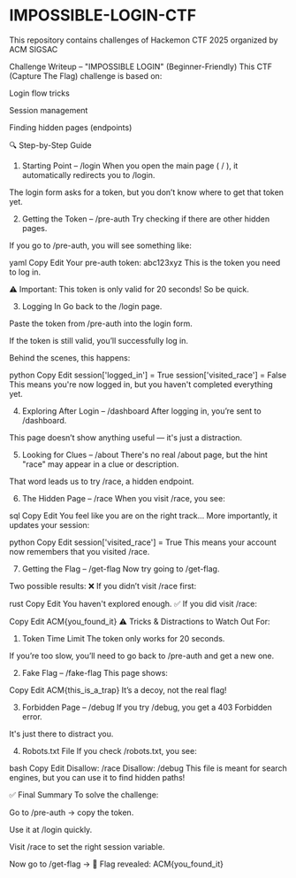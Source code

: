 # IMPOSSIBLE-LOGIN-CTF
This repository contains challenges of Hackemon CTF 2025 organized by ACM SIGSAC

 Challenge Writeup – "IMPOSSIBLE LOGIN" (Beginner-Friendly)
This CTF (Capture The Flag) challenge is based on:

Login flow tricks

Session management

Finding hidden pages (endpoints)

🔍 Step-by-Step Guide
1. Starting Point – /login
When you open the main page ( / ), it automatically redirects you to /login.

The login form asks for a token, but you don’t know where to get that token yet.

2. Getting the Token – /pre-auth
Try checking if there are other hidden pages.

If you go to /pre-auth, you will see something like:

yaml
Copy
Edit
Your pre-auth token: abc123xyz
This is the token you need to log in.

⚠️ Important: This token is only valid for 20 seconds! So be quick.

3. Logging In
Go back to the /login page.

Paste the token from /pre-auth into the login form.

If the token is still valid, you’ll successfully log in.

Behind the scenes, this happens:

python
Copy
Edit
session['logged_in'] = True
session['visited_race'] = False
This means you're now logged in, but you haven't completed everything yet.

4. Exploring After Login – /dashboard
After logging in, you’re sent to /dashboard.

This page doesn’t show anything useful — it's just a distraction.

5. Looking for Clues – /about
There's no real /about page, but the hint "race" may appear in a clue or description.

That word leads us to try /race, a hidden endpoint.

6. The Hidden Page – /race
When you visit /race, you see:

sql
Copy
Edit
You feel like you are on the right track...
More importantly, it updates your session:

python
Copy
Edit
session['visited_race'] = True
This means your account now remembers that you visited /race.

7. Getting the Flag – /get-flag
Now try going to /get-flag.

Two possible results:
❌ If you didn’t visit /race first:

rust
Copy
Edit
You haven't explored enough.
✅ If you did visit /race:

Copy
Edit
ACM{you_found_it}
⚠️ Tricks & Distractions to Watch Out For:
1. Token Time Limit
The token only works for 20 seconds.

If you’re too slow, you’ll need to go back to /pre-auth and get a new one.

2. Fake Flag – /fake-flag
This page shows:

Copy
Edit
ACM{this_is_a_trap}
It’s a decoy, not the real flag!

3. Forbidden Page – /debug
If you try /debug, you get a 403 Forbidden error.

It's just there to distract you.

4. Robots.txt File
If you check /robots.txt, you see:

bash
Copy
Edit
Disallow: /race
Disallow: /debug
This file is meant for search engines, but you can use it to find hidden paths!

✅ Final Summary
To solve the challenge:

Go to /pre-auth → copy the token.

Use it at /login quickly.

Visit /race to set the right session variable.

Now go to /get-flag → 🎉 Flag revealed: ACM{you_found_it}

